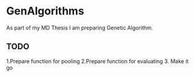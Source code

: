 # GenAlgorithms
As part of my MD Thesis I am preparing Genetic Algorithm.

## TODO
1.Prepare function for pooling
2.Prepare function for evaluating
3. Make it go
